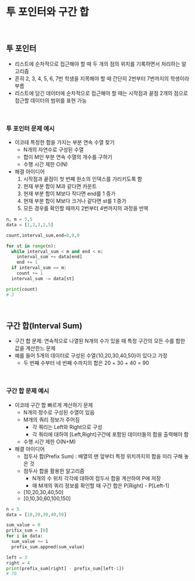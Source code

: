 # 투 포인터와 구간 합

<br/>

## 투 포인터
- 리스트에 순차적으로 접근해야 할 때 두 개의 점의 위치를 기록하면서 처리하는 알고리즘
- 흔히 2, 3, 4, 5, 6, 7번 학생을 지목해야 할 때 간단히 2번부터 7번까지의 학생이라 부름
- 리스트에 담긴 데이터에 순차적으로 접근해야 할 때는 시작점과 끝점 2개의 점으로 접근할 데이터의 범위를 표현 가능

<br/>

### 투 포인터 문제 예시
- 이코테 특정한 합을 가지는 부분 연속 수열 찾기
  - N개의 자연수로 구성된 수열
  - 합이 M인 부분 연속 수열의 개수를 구하기
  - 수행 시간 제한 O(N)
- 해결 아이디어
  1. 시작점과 끝점이 첫 번째 원소의 인덱스를 가리키도록 함
  2. 현재 부분 합이 M과 같다면 카운트
  3. 현재 부분 합이 M보다 작다면 end를 1 증가
  4. 현재 부분 합이 M보다 크거나 같다면 st를 1 증가
  5. 모든 경우를 확인할 때까지 2번부터 4번까지의 과정을 반복
```python
n, m = 5,5
data = [1,2,3,2,5]

count,interval_sum,end=0,0,0

for st in range(n):
  while interval_sum < m and end < n:
    interval_sum += data[end]
    end += 1
  if interval_sum == m:
    count += 1
  interval_sum -= data[st]

print(count)
# 3
```

<br/>

## 구간 합(Interval Sum)
- 구간 합 문제: 연속적으로 나열된 N개의 수가 있을 때 특정 구간의 모든 수를 합한 값을 계산한느 문제
- 예를 들어 5개의 데이터로 구성된 수열{10,20,30,40,50}이 있다고 가정
  - 두 번째 수부터 네 번째 수까지의 합은 20 + 30 + 40 = 90

<br/>

### 구간 합 문제 예시
- 이코테 구간 합 빠르게 계산하기 문제
  - N개의 정수로 구성된 수열이 있음
  - M개의 쿼리 정보가 주어짐
    - 각 쿼리는 Left와 Right으로 구성
    - 각 쿼리에 대하여 [Left,Right]구간에 포함된 데이터들의 합을 출력해야 함
  - 수행 시간 제한 O(N+M)
- 해결 아이디어
  - 접두사 합(Prefix Sum) : 배열의 맨 앞부터 특정 위치까지의 합을 미리 구해 놓은 것
  - 점두사 합을 활용한 알고리즘
    - N개의 수 위치 각각에 대하여 접두사 합을 계산하여 P에 저장
    - 매 M개의 쿼리 정보를 확인할 때 구간 합은 P[Right] - P[Left-1]
  - [10,20,30,40,50]
  - [0,10,30,60,100,150]
```python
n = 5
data = [10,20,30,40,50]

sum_value = 0
prifix_sum = [0]
for i in data:
  sum_value += i
  prefix_sum.appned(sum_value)

left = 3
right = 4
print(prefix_sum[right] - prefix_sum[left-1])
# 70
```
